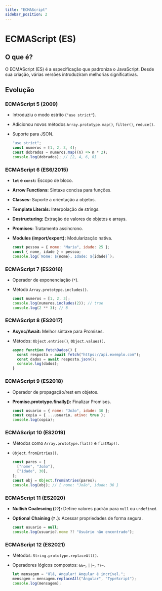 ```yaml
---
title: "ECMAScript"
sidebar_position: 2
---
```


# ECMAScript (ES)

## O que é?

O ECMAScript (ES) é a especificação que padroniza o JavaScript. Desde sua criação, várias versões introduziram melhorias significativas.

## Evolução

### ECMAScript 5 (2009)

- Introduziu o modo estrito (`"use strict"`).

- Adicionou novos métodos `Array.prototype.map()`, `filter()`, `reduce()`.

- Suporte para JSON.

  ```jsx
  "use strict";
  const numeros = [1, 2, 3, 4];
  const dobrados = numeros.map((n) => n * 2);
  console.log(dobrados); // [2, 4, 6, 8]
  ```

### ECMAScript 6 (ES6/2015)

- **`let` e `const`:** Escopo de bloco.

- **Arrow Functions:** Sintaxe concisa para funções.

- **Classes:** Suporte a orientação a objetos.

- **Template Literals:** Interpolação de strings.

- **Destructuring:** Extração de valores de objetos e arrays.

- **Promises:** Tratamento assíncrono.

- **Modules (import/export):** Modularização nativa.

  ```jsx
  const pessoa = { nome: "Maria", idade: 25 };
  const { nome, idade } = pessoa;
  console.log(`Nome: ${nome}, Idade: ${idade}`);
  ```

### ECMAScript 7 (ES2016)

- Operador de exponenciação (`*`).

- Método `Array.prototype.includes()`.

  ```jsx
  const numeros = [1, 2, 3];
  console.log(numeros.includes(2)); // true
  console.log(2 ** 3); // 8
  ```

### ECMAScript 8 (ES2017)

- **Async/Await:** Melhor sintaxe para Promises.

- Métodos: `Object.entries()`, `Object.values()`.

  ```jsx
  async function fetchDados() {
    const resposta = await fetch("https://api.exemplo.com");
    const dados = await resposta.json();
    console.log(dados);
  }
  ```

### ECMAScript 9 (ES2018)

- Operador de propagação/rest em objetos.

- **Promise.prototype.finally():** Finalizar Promises.

  ```jsx
  const usuario = { nome: "João", idade: 30 };
  const copia = { ...usuario, ativo: true };
  console.log(copia);
  ```

### ECMAScript 10 (ES2019)

- Métodos como `Array.prototype.flat()` e `flatMap()`.

- `Object.fromEntries()`.

  ```jsx
  const pares = [
    ["nome", "João"],
    ["idade", 30],
  ];
  const obj = Object.fromEntries(pares);
  console.log(obj); // { nome: "João", idade: 30 }
  ```

### ECMAScript 11 (ES2020)

- **Nullish Coalescing (`??`):** Define valores padrão para `null` ou `undefined`.

- **Optional Chaining (`?.`):** Acessar propriedades de forma segura.

  ```jsx
  const usuario = null;
  console.log(usuario?.nome ?? "Usuário não encontrado");
  ```

### ECMAScript 12 (ES2021)

- Métodos: `String.prototype.replaceAll()`.

- Operadores lógicos compostos: `&&=`, `||=`, `??=`.

  ```jsx
  let mensagem = "Olá, Angular! Angular é incrível.";
  mensagem = mensagem.replaceAll("Angular", "TypeScript");
  console.log(mensagem);
  ```
